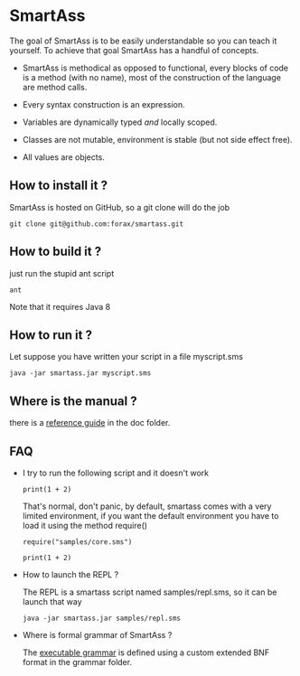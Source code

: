 SmartAss
========

The goal of SmartAss is to be easily understandable so you can teach it yourself.
To achieve that goal SmartAss has a handful of concepts.

  * SmartAss is methodical as opposed to functional, every blocks of code
    is a method (with no name), most of the construction of the language are method calls.
 
  * Every syntax construction is an expression.
  
  * Variables are dynamically typed *and* locally scoped.
  
  * Classes are not mutable, environment is stable (but not side effect free).
  
  * All values are objects.
    
  
  
How to install it ?
---
SmartAss is hosted on GitHub, so a git clone will do the job
```
git clone git@github.com:forax/smartass.git
```

How to build it ?
---
just run the stupid ant script
```
ant
```
Note that it requires Java 8

How to run it ?
---
Let suppose you have written your script in a file myscript.sms
```
java -jar smartass.jar myscript.sms
```

Where is the manual ?
---
there is a [reference guide](/doc/guide.md) in the doc folder.

FAQ
---
 * I try to run the following script and it doesn't work
   ```
   print(1 + 2)
   ```
   
   That's normal, don't panic, by default, smartass comes with
   a very limited environment, if you want the default environment
   you have to load it using the method require() 
   ```
   require("samples/core.sms")
   
   print(1 + 2)
   ```
   
 * How to launch the REPL ?
 
   The REPL is a smartass script named samples/repl.sms, so
   it can be launch that way
   ```
   java -jar smartass.jar samples/repl.sms
   ```  
   
 * Where is formal grammar of SmartAss ?
 
   The [executable grammar](/grammar/smartass.ebnf) is defined
   using a custom extended BNF format in the grammar folder.
   
